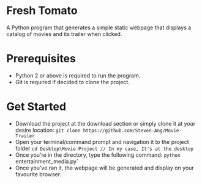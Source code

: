 # Fresh Tomato
A Python program that generates a simple static webpage that displays a catalog of movies and its trailer when clicked.

# Prerequisites
* Python 2 or above is required to run the program.
* Git is required if decided to clone the project.

# Get Started
* Download the project at the download section or simply clone it at your desire location:
`git clone https://github.com/Steven-Ang/Movie-Trailer`
* Open your terminal/command prompt and navigation it to the project folder
`cd Desktop\Movie-Project // In my case, It's at the desktop`
* Once you're in the directory, type the following command:
`python `entertainment_media.py`
* Once you've ran it, the webpage will be generated and display on your favourite browser.

